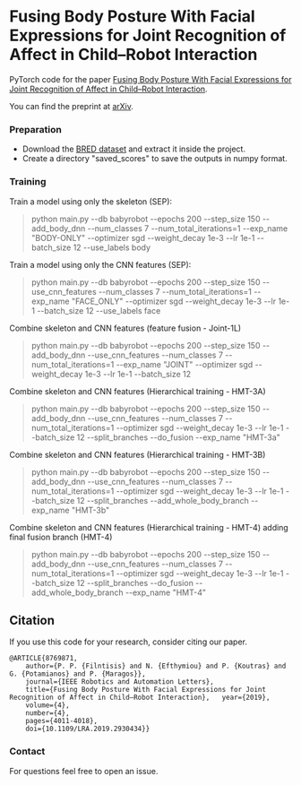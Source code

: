 # Fusing Body Posture With Facial Expressions for Joint Recognition of Affect in Child–Robot Interaction

PyTorch code for the paper [Fusing Body Posture With Facial Expressions for Joint Recognition of Affect in Child–Robot Interaction](https://ieeexplore.ieee.org/abstract/document/8769871).

You can find the preprint at [arXiv](https://arxiv.org/abs/1901.01805).

### Preparation
* Download the [BRED dataset](https://zenodo.org/record/3233060) and extract it inside the project.
* Create a directory "saved_scores" to save the outputs in numpy format.

### Training


Train a model using only the skeleton (SEP):

>  python main.py --db babyrobot --epochs 200 --step_size 150 --add_body_dnn --num_classes 7 --num_total_iterations=1 --exp_name "BODY-ONLY" --optimizer sgd --weight_decay 1e-3 --lr 1e-1 --batch_size 12 --use_labels body



Train a model using only the CNN features (SEP):

> python main.py --db babyrobot --epochs 200 --step_size 150 --use_cnn_features --num_classes 7 --num_total_iterations=1 --exp_name "FACE_ONLY" --optimizer sgd --weight_decay 1e-3 --lr 1e-1 --batch_size 12 --use_labels face



Combine skeleton and CNN features (feature fusion - Joint-1L)

> python main.py --db babyrobot --epochs 200 --step_size 150 --add_body_dnn --use_cnn_features --num_classes 7 --num_total_iterations=1 --exp_name "JOINT" --optimizer sgd --weight_decay 1e-3 --lr 1e-1 --batch_size 12


Combine skeleton and CNN features (Hierarchical training - HMT-3A)

>  python main.py --db babyrobot --epochs 200 --step_size 150 --add_body_dnn --use_cnn_features --num_classes 7 --num_total_iterations=1 --optimizer sgd --weight_decay 1e-3 --lr 1e-1 --batch_size 12 --split_branches --do_fusion --exp_name "HMT-3a"


Combine skeleton and CNN features (Hierarchical training - HMT-3B)

>  python main.py --db babyrobot --epochs 200 --step_size 150 --add_body_dnn --use_cnn_features --num_classes 7 --num_total_iterations=1 --optimizer sgd --weight_decay 1e-3 --lr 1e-1 --batch_size 12 --split_branches --add_whole_body_branch --exp_name "HMT-3b"


Combine skeleton and CNN features (Hierarchical training - HMT-4) adding final fusion branch (HMT-4)

> python main.py --db babyrobot --epochs 200 --step_size 150 --add_body_dnn --use_cnn_features --num_classes 7 --num_total_iterations=1 --optimizer sgd --weight_decay 1e-3 --lr 1e-1 --batch_size 12 --split_branches --do_fusion --add_whole_body_branch --exp_name "ΗΜΤ-4"




## Citation
If you use this code for your research, consider citing our paper.
```
@ARTICLE{8769871,  
	author={P. P. {Filntisis} and N. {Efthymiou} and P. {Koutras} and G. {Potamianos} and P. {Maragos}},  
	journal={IEEE Robotics and Automation Letters},   
	title={Fusing Body Posture With Facial Expressions for Joint Recognition of Affect in Child–Robot Interaction},   year={2019},  
	volume={4},  
	number={4},  
	pages={4011-4018},  
	doi={10.1109/LRA.2019.2930434}}
```


### Contact 
For questions feel free to open an issue.
